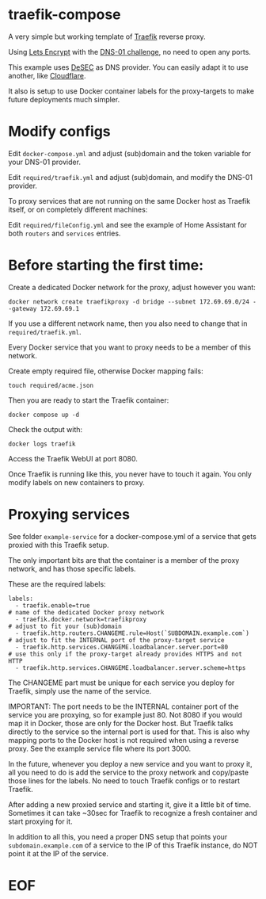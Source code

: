 # traefik-compose

A very simple but working template of [Traefik](https://traefik.io/) reverse proxy.

Using [Lets Encrypt](https://letsencrypt.org) with the [DNS-01 challenge](https://doc.traefik.io/traefik/https/acme/#providers), no need to open any ports.

This example uses [DeSEC](https://www.desec.io) as DNS provider. You can easily adapt it to use another, like [Cloudflare](https://www.cloudflare.com).

It also is setup to use Docker container labels for the proxy-targets to make future deployments much simpler.

# Modify configs

Edit `docker-compose.yml` and adjust (sub)domain and the token variable for your DNS-01 provider.

Edit `required/traefik.yml` and adjust (sub)domain, and modify the DNS-01 provider.

To proxy services that are not running on the same Docker host as Traefik itself, or on completely different machines:

Edit `required/fileConfig.yml` and see the example of Home Assistant for both `routers` and `services` entries.

# Before starting the first time:

Create a dedicated Docker network for the proxy, adjust however you want:

`docker network create traefikproxy -d bridge --subnet 172.69.69.0/24 --gateway 172.69.69.1`

If you use a different network name, then you also need to change that in `required/traefik.yml`.

Every Docker service that you want to proxy needs to be a member of this network.

Create empty required file, otherwise Docker mapping fails:

`touch required/acme.json`

Then you are ready to start the Traefik container:

`docker compose up -d`

Check the output with:

`docker logs traefik`

Access the Traefik WebUI at port 8080.

Once Traefik is running like this, you never have to touch it again. You only modify labels on new containers to proxy.

# Proxying services

See folder `example-service` for a docker-compose.yml of a service that gets proxied with this Traefik setup.

The only important bits are that the container is a member of the proxy network, and has those specific labels.

These are the required labels:

    labels:
      - traefik.enable=true
    # name of the dedicated Docker proxy network
      - traefik.docker.network=traefikproxy
    # adjust to fit your (sub)domain
      - traefik.http.routers.CHANGEME.rule=Host(`SUBDOMAIN.example.com`)
    # adjust to fit the INTERNAL port of the proxy-target service
      - traefik.http.services.CHANGEME.loadbalancer.server.port=80
    # use this only if the proxy-target already provides HTTPS and not HTTP
      - traefik.http.services.CHANGEME.loadbalancer.server.scheme=https

The CHANGEME part must be unique for each service you deploy for Traefik, simply use the name of the service.

IMPORTANT: The port needs to be the INTERNAL container port of the service you are proxying, so for example just 80.
Not 8080 if you would map it in Docker, those are only for the Docker host. But Traefik talks directly to the service
so the internal port is used for that. This is also why mapping ports to the Docker host is not required when using a
reverse proxy. See the example service file where its port 3000.

In the future, whenever you deploy a new service and you want to proxy it, all you need to do is add the service to
the proxy network and copy/paste those lines for the labels. No need to touch Traefik configs or to restart Traefik.

After adding a new proxied service and starting it, give it a little bit of time.
Sometimes it can take ~30sec for Traefik to recognize a fresh container and start proxying for it.

In addition to all this, you need a proper DNS setup that points your `subdomain.example.com` of a service to the
IP of this Traefik instance, do NOT point it at the IP of the service.

# EOF

